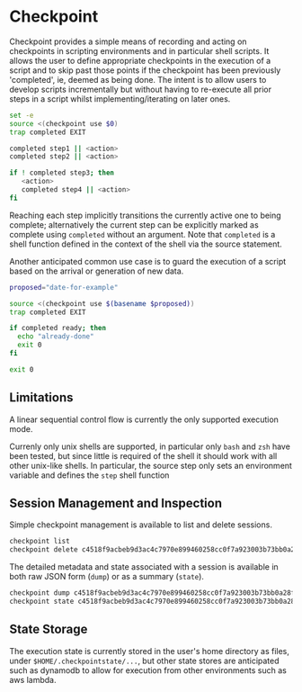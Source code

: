 # Checkpoint

Checkpoint provides a simple means of recording and acting
on checkpoints in scripting environments and in particular
shell scripts. It allows the user to define appropriate
checkpoints in the execution of a script and to skip past
those points if the checkpoint has been previously 'completed', ie,
deemed as being done. The intent is to allow users to develop scripts
incrementally but without having to re-execute all prior
steps in a script whilst implementing/iterating on later ones.

```sh
set -e
source <(checkpoint use $0)
trap completed EXIT

completed step1 || <action>
completed step2 || <action>

if ! completed step3; then
   <action>
   completed step4 || <action>
fi
```

Reaching each step implicitly transitions the currently active one to being
complete; alternatively the current step can be explicitly marked
as complete using `completed` without an argument. Note that `completed` is
a shell function defined in the context of the shell via the
source statement.

Another anticipated common use case is to guard the execution of a script
based on the arrival or generation of new data.

```sh
proposed="date-for-example"

source <(checkpoint use $(basename $proposed))
trap completed EXIT

if completed ready; then
  echo "already-done"
  exit 0
fi

exit 0
```

## Limitations

A linear sequential control flow is currently the only supported
execution mode.

Currenly only unix shells are supported, in particular only `bash` and `zsh`
have been tested, but since little is required of the shell it should
work with all other unix-like shells. In particular, the source
step only sets an environment variable and defines the `step` shell function


## Session Management and Inspection

Simple checkpoint management is available to list and delete sessions.

```sh
checkpoint list
checkpoint delete c4518f9acbeb9d3ac4c7970e899460258cc0f7a923003b73bb0a28fa0f050f99
```

The detailed metadata and state associated with a session is available in both
raw JSON form (`dump`) or as a summary (`state`).
```sh
checkpoint dump c4518f9acbeb9d3ac4c7970e899460258cc0f7a923003b73bb0a28fa0f050f99
checkpoint state c4518f9acbeb9d3ac4c7970e899460258cc0f7a923003b73bb0a28fa0f050f99
```

## State Storage

The execution state is currently stored in the user's home directory
as files, under `$HOME/.checkpointstate/...`, but other state stores
are anticipated such as dynamodb to allow for execution from other
environments such as aws lambda.
